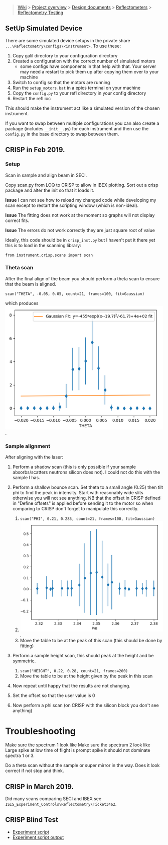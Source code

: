 > [Wiki](Home) > [Project overview](Project-Overview) > [Design documents](Design-Documents) > [Reflectometers](Reflectometers) > [Reflectometry Testing](Reflectometry-Testing)

## SetUp Simulated Device

There are some simulated device setups in the private share `...\Reflectometry\configs\<instrument>`. To use these:

1. Copy galil directory to your configuration directory
1. Created a configuration with the correct number of simulated motors
    - some configs have components in that help with that. Your server may need a restart to pick them up after copying them over to your machine
1. Switch to config so that the motors are running
1. Run the `setup_motors.bat` in a epics terminal on your machine
1. Copy the `config.py` to your refl directory in your config directory
1. Restart the refl ioc

This should make the instrument act like a simulated version of the chosen instrument. 

If you want to swap between multiple configurations you can also create a package (includes `__init__.py`) for each instrument and then use the `config.py` in the base directory to swap between them.

## CRISP in Feb 2019.

### Setup

Scan in sample and align beam in SECI.

Copy scan.py from LOQ to CRISP to allow in IBEX plotting. Sort out a crisp package and alter the init so that it loads it.

**Issue** I can not see how to reload my changed code while developing my scan except to restart the scripting window (which is non-ideal).

**Issue** The fitting does not work at the moment so graphs will not display correct fits.

**Issue** The errors do not work correctly they are just square root of value

Ideally, this code should be in `crisp_inst.py` but I haven't put it there yet this is to load in the scanning library:

```
from instrument.crisp.scans import scan
```

### Theta scan

After the final align of the beam you should perform a theta scan to ensure that the beam is aligned.

```
scan("THETA", -0.05, 0.05, count=21, frames=100, fit=Gaussian)
```

which produces ![Theta scan showing a peak at 0.0](reflectometers/theta_scan.png).


### Sample alignment

After aligning with the laser:

1. Perform a shadow scan (this is only possible if your sample absorbs/scatters neutrons silicon does not). I could not do this with the sample I has.

1. Perform a shallow bounce scan. Set theta to a small angle (0.25) then tilt phi to find the peak in intensity. Start with reasonably wide slits otherwise you will not see anything. NB that the offset in CRISP defined in "Define offsets" is applied before sending it to the motor so when comparing to CRISP don't forget to manipulate this correctly.
    1. `scan("PHI", 0.21, 0.285, count=21, frames=100, fit=Gaussian)`
    1. ![Phi scan showing a peak at 0.250](reflectometers/phi_scan.png).
    1. Move the table to be at the peak of this scan (this should be done by fitting)

1. Perform a sample height scan, this should peak at the height and be symmetric.
    1. `scan("HEIGHT", 0.22, 0.28, count=21, frames=200)`
    1. Move the table to be at the height given by the peak in this scan

1. Now repeat until happy that the results are not changing.
1. Set the offset so that the user value is 0
1. Now perform a phi scan (on CRISP with the silicon block you don't see anything)



# Troubleshooting

Make sure the spectrum 1 look like
Make sure the spectrum 2 look like
Large spike at low time of flight is prompt spike it should not dominate spectra 1 or 3. 

Do a theta scan without the sample or super mirror in the way. Does it look correct if not stop and think.

## CRISP in March 2019.

Did many scans comparing SECI and IBEX see `ISIS_Experiment_Controls\Reflectometry\Ticket3462`.

## CRISP Blind Test

- [Experiment script](reflectometry_blind_script)
- [Experiment script output](reflectometry_blind_script_output)

